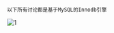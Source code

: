 ```以下所有讨论都是基于MySQL的Innodb引擎```

![1](https://raw.githubusercontent.com/Purelightme/one-day-one-ask/master/images/1.png)